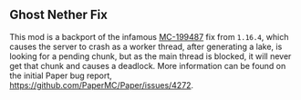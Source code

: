 ## Ghost Nether Fix

This mod is a backport of the infamous [MC-199487](https://bugs.mojang.com/browse/MC-199487) fix from `1.16.4`, which causes the server to crash as a worker thread, after generating a lake, is looking for a pending chunk, but as the main thread is blocked, it will never get that chunk and causes a deadlock. More information can be found on the initial Paper bug report, https://github.com/PaperMC/Paper/issues/4272.